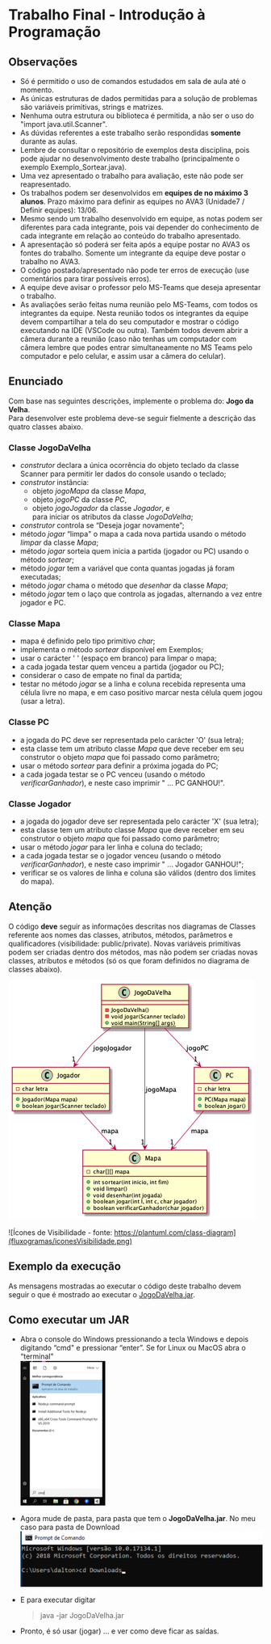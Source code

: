 # Trabalho Final - Introdução à Programação

## Observações

- Só é permitido o uso de comandos estudados em sala de aula até o momento.
- As únicas estruturas de dados permitidas para a solução de problemas são variáveis primitivas, strings e matrizes.
- Nenhuma outra estrutura ou biblioteca é permitida, a não ser o uso do "import java.util.Scanner".
- As dúvidas referentes a este trabalho serão respondidas **somente** durante as aulas.
- Lembre de consultar o repositório de exemplos desta disciplina, pois pode ajudar no desenvolvimento deste trabalho (principalmente o exemplo Exemplo_Sortear.java).
- Uma vez apresentado o trabalho para avaliação, este não pode ser reapresentado.
- Os trabalhos podem ser desenvolvidos em **equipes de no máximo 3 alunos**. Prazo máximo para definir as equipes no AVA3 (Unidade7 / Definir equipes): 13/06.
- Mesmo sendo um trabalho desenvolvido em equipe, as notas podem ser diferentes para cada integrante, pois vai depender do conhecimento de cada integrante em relação ao conteúdo do trabalho apresentado.
- A apresentação só poderá ser feita após a equipe postar no AVA3 os fontes do trabalho. Somente um integrante da equipe deve postar o trabalho no AVA3.
- O código postado/apresentado não pode ter erros de execução (use comentários para tirar possíveis erros).
- A equipe deve avisar o professor pelo MS-Teams que deseja apresentar o trabalho.
- As avaliações serão feitas numa reunião pelo MS-Teams, com todos os integrantes da equipe. Nesta reunião todos os integrantes da equipe devem compartilhar a tela do seu computador e mostrar o código executando na IDE (VSCode ou outra). Também todos devem abrir a câmera durante a reunião (caso não tenhas um computador com câmera lembre que podes entrar simultaneamente no MS Teams pelo computador e pelo celular, e assim usar a câmera do celular).

## Enunciado

Com base nas seguintes descrições, implemente o problema do: **Jogo da Velha**.  
Para desenvolver este problema deve-se seguir fielmente a descrição das quatro classes abaixo.

### Classe JogoDaVelha

- *construtor* declara a única ocorrência do objeto teclado da classe Scanner para permitir ler dados do console usando o teclado;
- *construtor* instância:
  - objeto *jogoMapa* da classe *Mapa*,
  - objeto *jogoPC* da classe *PC*,
  - objeto *jogoJogador* da classe *Jogador*, e  
  para iniciar os atributos da classe *JogoDaVelha*;
- *construtor* controla se “Deseja jogar novamente”;
- método *jogar* “limpa" o mapa a cada nova partida usando o método *limpar* da classe *Mapa*;
- método *jogar* sorteia quem inicia a partida (jogador ou PC) usando o método *sortear*;
- método *jogar* tem a variável que conta quantas jogadas já foram executadas;
- método *jogar* chama o método que *desenhar* da classe *Mapa*;
- método *jogar* tem o laço que controla as jogadas, alternando a vez entre jogador e PC.

### Classe Mapa

- mapa é definido pelo tipo primitivo *char*;
- implementa o método *sortear* disponível em Exemplos;
- usar o carácter ' ' (espaço em branco) para limpar o mapa;
- a cada jogada testar quem venceu a partida (jogador ou PC);
- considerar o caso de empate no final da partida;
- testar no método *jogar* se a linha e coluna recebida representa uma célula livre no mapa, e em caso positivo marcar nesta célula quem jogou (usar a letra).

### Classe PC

- a jogada do PC deve ser representada pelo carácter 'O' (sua letra);
- esta classe tem um atributo classe *Mapa* que deve receber em seu construtor o objeto *mapa* que foi passado como parâmetro;
- usar o método *sortear* para definir a próxima jogada do PC;
- a cada jogada testar se o PC venceu (usando o método *verificarGanhador*), e neste caso imprimir " ... PC GANHOU!".

### Classe Jogador

- a jogada do jogador deve ser representada pelo carácter 'X' (sua letra);
- esta classe tem um atributo classe *Mapa* que deve receber em seu construtor o objeto *mapa* que foi passado como parâmetro;
- usar o método *jogar* para ler linha e coluna do teclado;
- a cada jogada testar se o jogador venceu (usando o método *verificarGanhador*), e neste caso imprimir " ... Jogador GANHOU!";
- verificar se os valores de linha e coluna são válidos (dentro dos limites do mapa).

## Atenção

O código **deve** seguir as informações descritas nos diagramas de Classes referente aos nomes das classes, atributos, métodos, parâmetros e qualificadores (visibilidade: public/private). Novas variáveis primitivas podem ser criadas dentro dos métodos, mas não podem ser criadas novas classes, atributos e métodos (só os que foram definidos no diagrama de classes abaixo).

![Diagrama de Classes](fluxogramas/JogoDaVelha.png)

![Ícones de Visibilidade - fonte: https://plantuml.com/class-diagram](fluxogramas/iconesVisibilidade.png)

## Exemplo da execução

As mensagens mostradas ao executar o código deste trabalho devem seguir o que é mostrado ao executar o [JogoDaVelha.jar](JogoDaVelha.jar).

## Como executar um JAR

- Abra o console do Windows pressionando a tecla Windows e depois digitando “cmd" e pressionar “enter”. Se for Linux ou MacOS abra o “terminal"  
![cmd Windows](cmdWindows.png)
- Agora mude de pasta, para pasta que tem o **JogoDaVelha.jar**. No meu caso para pasta de Download  
![pasta download](pastaDownload.png)
- E para executar digitar

  > java -jar JogoDaVelha.jar

- Pronto, é só usar (jogar) ... e ver como deve ficar as saídas.
  
